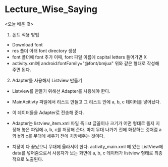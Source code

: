 # Lecture_Wise_Saying

<오늘 배운 것>

1. 폰트 적용 방법
- Download font
- res 폴더 아래 font directory 생성
- font 폴더에 font 추가
  이때, font 파일 이름에 capital letters 들어가면 X
- activity.xml에  android:fontFamily="@font/bmjua"
  위와 같은 형태로 작성해 주면 된다.
  

2. Adapter를 사용해서 Listview 만들기

- Listview를 만들기 위해선 Adapter를 사용해야 한다.

- MainAcitivty 파일에서 리스트 만들고
그 리스트 안에 a, b, c 데이터를 넣어놨다.

- 이 데이터들을 Adapter로 전송해 준다.

- Adapter는 listview_item.xml 파일 즉
list 글꼴이나 크기가 어떤 형태로 뜰지 지정해 놓은 파일에
a, b, c를 저장해 준다.
마치 무대 나가기 전에 화장하는 것처럼
a와 b와 c를 무대에 세우기 전에 치장해주는 것이다.

- 치장이 다 끝났으니 무대에 올라서야 한다.
activity_main.xml 에 있는 ListView에 data를 넣어줌으로서
사용자가 보는 화면에 a, b, c 데이터가 listview 형태로 최종적으로 노출된다.
